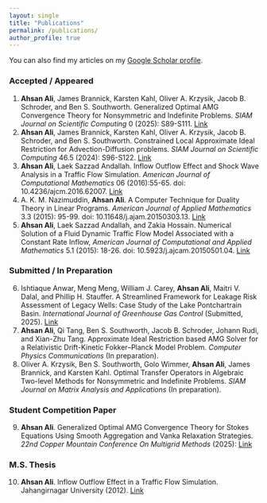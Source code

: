 ```yaml
---
layout: single
title: "Publications"
permalink: /publications/
author_profile: true
---
```


You can also find my articles on my <a href="https://scholar.google.com/citations?user=fwXIoCMAAAAJ&hl=en">Google Scholar profile</a>.

<h3>Accepted / Appeared</h3>
<ol>
  <li><strong>Ahsan Ali</strong>, James Brannick, Karsten Kahl, Oliver A. Krzysik, Jacob B. Schroder, and Ben S. Southworth. Generalized Optimal AMG Convergence Theory for Nonsymmetric and Indefinite Problems. <em>SIAM Journal on Scientific Computing</em> 0 (2025): S89-S111. <a href="https://epubs.siam.org/doi/full/10.1137/24M1679288">Link</a></li>
  <li><strong>Ahsan Ali</strong>, James Brannick, Karsten Kahl, Oliver A. Krzysik, Jacob B. Schroder, and Ben S. Southworth. Constrained Local Approximate Ideal Restriction for Advection-Diffusion problems. <em>SIAM Journal on Scientific Computing</em> 46.5 (2024): S96-S122. <a href="https://epubs.siam.org/doi/full/10.1137/23M1583442">Link</a></li>
  <li><strong>Ahsan Ali</strong>, Laek Sazzad Andallah. Inflow Outflow Effect and Shock Wave Analysis in a Traffic Flow Simulation. <em>American Journal of Computational Mathematics</em> 06 (2016):55-65. doi: 10.4236/ajcm.2016.62007. <a href="https://www.scirp.org/html/1-1100505_65971.htm">Link</a></li>
  <li>A. K. M. Nazimuddin, <strong>Ahsan Ali</strong>. A Computer Technique for Duality Theory in Linear Programs. <em>American Journal of Applied Mathematics</em> 3.3 (2015): 95-99. doi: 10.11648/j.ajam.20150303.13. <a href="https://www.sciencepublishinggroup.com/article/10.11648/j.ajam.20150303.13">Link</a></li>
  <li><strong>Ahsan Ali</strong>, Laek Sazzad Andallah, and Zakia Hossain. Numerical Solution of a Fluid Dynamic Traffic Flow Model Associated with a Constant Rate Inflow, <em>American Journal of Computational and Applied Mathematics</em> 5.1 (2015): 18-26. doi: 10.5923/j.ajcam.20150501.04. <a href="http://article.sapub.org/10.5923.j.ajcam.20150501.04.html">Link</a></li>
</ol>

<h3>Submitted / In Preparation</h3>
<ol start="6">
  <li>Ishtiaque Anwar, Meng Meng, William J. Carey, <strong>Ahsan Ali</strong>, Maitri V. Dalal, and Phillip H. Stauffer. A Streamlined Framework for Leakage Risk Assessment of Legacy Wells: Case Study of the Lake Pontchartrain Basin. <em>International Journal of Greenhouse Gas Control</em> (Submitted, 2025). <a href="https://papers.ssrn.com/sol3/papers.cfm?abstract_id=5184520">Link</a></li>
  <li><strong>Ahsan Ali</strong>, Qi Tang, Ben S. Southworth, Jacob B. Schroder, Johann Rudi, and Xian-Zhu Tang. Approximate Ideal Restriction based AMG Solver for a Relativistic Drift-Kinetic Fokker–Planck Model Problem. <em>Computer Physics Communications</em> (In preparation).</li>
  <li>Oliver A. Krzysik, Ben S. Southworth, Golo Wimmer, <strong>Ahsan Ali</strong>, James Brannick, and Karsten Kahl. Optimal Transfer Operators in Algebraic Two-level Methods for Nonsymmetric and Indefinite Problems. <em>SIAM Journal on Matrix Analysis and Applications</em> (In preparation).</li>
</ol>

<h3>Student Competition Paper</h3>
<ol start="9">
  <li><strong>Ahsan Ali</strong>. Generalized Optimal AMG Convergence Theory for Stokes Equations Using Smooth Aggregation and Vanka Relaxation Strategies. <em>22nd Copper Mountain Conference On Multigrid Methods</em> (2025): <a href="https://arxiv.org/pdf/2501.06621">Link</a></li>
</ol>

<h3>M.S. Thesis</h3>
<ol start="10">
  <li><strong>Ahsan Ali</strong>. Inflow Outflow Effect in a Traffic Flow Simulation. Jahangirnagar University (2012). <a href="https://www.researchgate.net/publication/372344420_Inflow_Outflow_Effect_in_a_Traffic_Flow_Simulation#fullTextFileContent">Link</a></li>
</ol>
